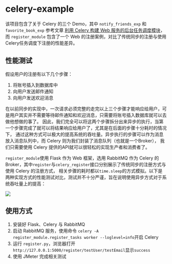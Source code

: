 # celery-example

该项目包含了关于 Celery 的三个 Demo，其中 `notify_friends_exp` 和 `favorite_book_exp` 参考文章 [利用 Celery 构建 Web 服务的后台任务调度模块](https://www.ibm.com/developerworks/cn/opensource/os-cn-celery-web-service/index.html)，
而 `register_module` 包含了一个 Web 的注册案例，对比了传统同步的注册与使用Celery任务调度下注册的性能差异。

## 性能测试

假设用户的注册有以下几个步骤：
1. 将账号插入到数据库中
2. 向用户发送邮件通知
3. 向用户发送欢迎消息

在以前同步的实现中，一次请求必须完整的走完以上三个步骤才能响应给用户，可是用户其实并不需要等待邮件通知和欢迎消息，只需要将账号插入数据库就可以去做他想做的事了。
因此，我们完全可以将这两个步骤拆分出来异步的执行，当第一个步骤完成了就可以将结果响应给用户了，尤其是在后面的步骤十分耗时的情况下，
通过这种方式可以极大的提高系统的吞吐量。异步执行的步骤可以作为消息放入消息队列中，而 Celery 则为我们封装了消息队列（也就是一个Broker），
我们只需要使用 Celery 提供的API就可以很轻松的实现生产者和消费者了。

`register_module`使用 Flask 作为 Web 框架，选用 RabbitMQ 作为 Celery 的 Broker，其中`register`与`celery_register`接口分别展示了传统同步的注册方式与使用 Celery 的注册方式，
相关步骤的耗时都以`time.sleep`的方式模拟。以下是两种实现方式的性能测试对比，测试并不十分严谨，旨在说明使用异步方式对于系统吞吐量上的提高：

![](http://blog.default.nanwulife.com/%E6%9C%AA%E5%91%BD%E5%90%8D.png)

## 使用方式

1. 安装好 Flask、Celery 与 RabbitMQ
2. 启动 RabbitMQ 服务，使用命令 `celery -A register_module.register_tasks worker --loglevel=info`开启 Celery
3. 运行 `register.py`，浏览器打开`http://127.0.0.1:5000/register/testUser/testEmail`显示`success`
4. 使用 JMeter 完成相关测试

